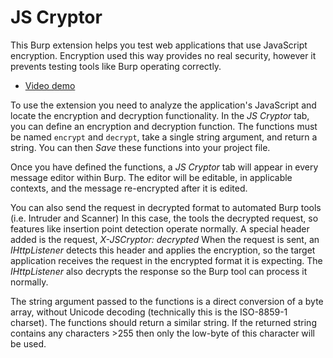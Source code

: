 # JS Cryptor

This Burp extension helps you test web applications that use JavaScript encryption. Encryption used this way provides no real security, however it prevents testing tools like Burp operating correctly.

 * [Video demo](https://youtu.be/SzA7Lg_ZEkA)

To use the extension you need to analyze the application's JavaScript and locate the encryption and decryption functionality. In the *JS Cryptor* tab, you can define an encryption and decryption function. The functions must be named `encrypt` and `decrypt`, take a single string argument, and return a string. You can then *Save* these functions into your project file.

Once you have defined the functions, a *JS Cryptor* tab will appear in every message editor within Burp. The editor will be editable, in applicable contexts, and the message re-encrypted after it is edited.

You can also send the request in decrypted format to automated Burp tools (i.e. Intruder and Scanner) In this case, the tools  the decrypted request, so features like insertion point detection operate normally. A special header added is the request, *X-JSCryptor: decrypted* When the request is sent, an *IHttpListener* detects this header and applies the encryption, so the target application receives the request in the encrypted format it is expecting. The *IHttpListener* also decrypts the response so the Burp tool can process it normally.

The string argument passed to the functions is a direct conversion of a byte array, without Unicode decoding (technically this is the ISO-8859-1 charset). The functions should return a similar string. If the returned string contains any characters >255 then only the low-byte of this character will be used.
